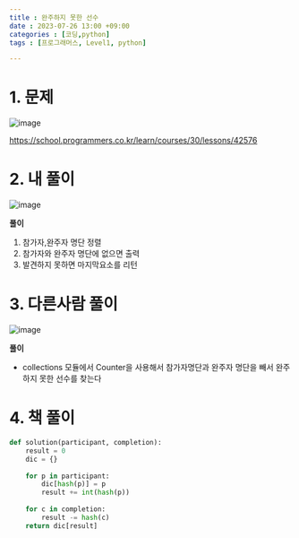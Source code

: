 ```yaml
---
title : 완주하지 못한 선수
date : 2023-07-26 13:00 +09:00
categories : [코딩,python]
tags : [프로그래머스, Level1, python]

---
```

# 1. 문제
![image](https://github.com/mini0-0/mini0-0.github.io/assets/63296983/5c937931-ff2b-4a3b-af4b-46ff512c7e25)

<https://school.programmers.co.kr/learn/courses/30/lessons/42576>

# 2. 내 풀이
![image](https://github.com/mini0-0/mini0-0.github.io/assets/63296983/408d21e6-c85e-4ede-aae0-a2833d67a6eb)

**풀이**

1. 참가자,완주자 명단 정렬
2. 참가자와 완주자 명단에 없으면  출력
3. 발견하지 못하면 마지막요소를 리턴

# 3. 다른사람 풀이
![image](https://github.com/mini0-0/mini0-0.github.io/assets/63296983/d3bcc84a-b463-441b-b6b2-f5b781733a92)

**풀이**

- collections 모듈에서 Counter을 사용해서 참가자명단과 완주자 명단을 빼서 완주하지 못한 선수를 찾는다

# 4. 책 풀이

```python
def solution(participant, completion):
    result = 0
    dic = {}
    
    for p in participant:
        dic[hash(p)] = p
        result += int(hash(p))
    
    for c in completion:
        result -= hash(c)   
    return dic[result]
```


